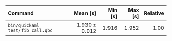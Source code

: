 | Command | Mean [s] | Min [s] | Max [s] | Relative |
|:---|---:|---:|---:|---:|
| `bin/quickaml test/fib_call.qbc` | 1.930 ± 0.012 | 1.916 | 1.952 | 1.00 |
